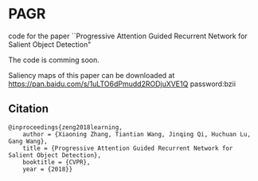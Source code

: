 # PAGR
code for the paper ``Progressive Attention Guided Recurrent Network for Salient Object Detection"

The code is comming soon.

Saliency maps of this paper can be downloaded at https://pan.baidu.com/s/1uLTO6dPmudd2RODjuXVE1Q password:bzii 
## Citation
```
@inproceedings{zeng2018learning,
    author = {Xiaoning Zhang, Tiantian Wang, Jinqing Qi, Huchuan Lu, Gang Wang},
    title = {Progressive Attention Guided Recurrent Network for Salient Object Detection},
    booktitle = {CVPR},
    year = {2018}}
```

